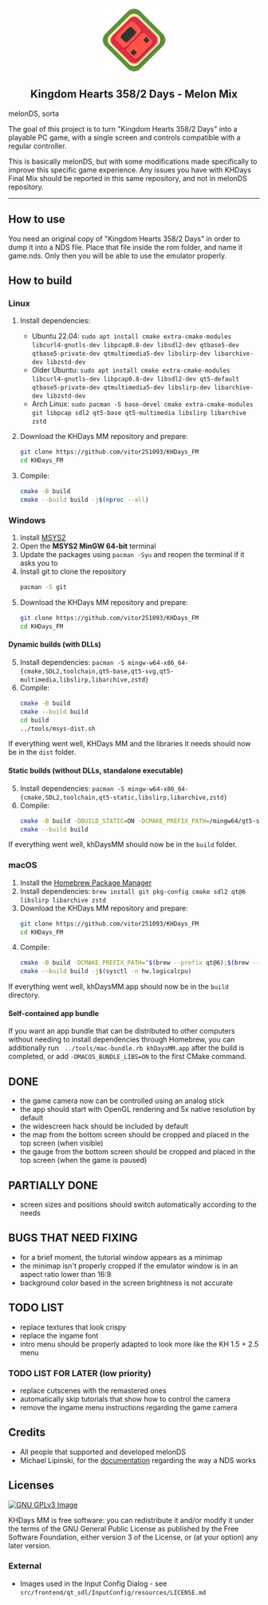 <p align="center"><img src="https://raw.githubusercontent.com/vitor251093/KHDays_FM/master/res/icon/melon_128x128.png"></p>
<h2 align="center"><b>Kingdom Hearts 358/2 Days - Melon Mix</b></h2>
melonDS, sorta

The goal of this project is to turn "Kingdom Hearts 358/2 Days" into a playable PC game, with a single screen and controls compatible with a regular controller.

This is basically melonDS, but with some modifications made specifically to improve this specific game experience. Any issues you have with KHDays Final Mix should be reported in this same repository, and not in melonDS repository.
<hr>

## How to use

You need an original copy of "Kingdom Hearts 358/2 Days" in order to dump it into a NDS file. Place that file inside the rom folder, and name it game.nds. Only then you will be able to use the emulator properly.

## How to build

### Linux
1. Install dependencies:
   * Ubuntu 22.04: `sudo apt install cmake extra-cmake-modules libcurl4-gnutls-dev libpcap0.8-dev libsdl2-dev qtbase5-dev qtbase5-private-dev qtmultimedia5-dev libslirp-dev libarchive-dev libzstd-dev`
   * Older Ubuntu: `sudo apt install cmake extra-cmake-modules libcurl4-gnutls-dev libpcap0.8-dev libsdl2-dev qt5-default qtbase5-private-dev qtmultimedia5-dev libslirp-dev libarchive-dev libzstd-dev`
   * Arch Linux: `sudo pacman -S base-devel cmake extra-cmake-modules git libpcap sdl2 qt5-base qt5-multimedia libslirp libarchive zstd`
3. Download the KHDays MM repository and prepare:
   ```bash
   git clone https://github.com/vitor251093/KHDays_FM
   cd KHDays_FM
   ```

3. Compile:
   ```bash
   cmake -B build
   cmake --build build -j$(nproc --all)
   ```

### Windows
1. Install [MSYS2](https://www.msys2.org/)
2. Open the **MSYS2 MinGW 64-bit** terminal
3. Update the packages using `pacman -Syu` and reopen the terminal if it asks you to
4. Install git to clone the repository
   ```bash
   pacman -S git
   ```
5. Download the KHDays MM repository and prepare:
   ```bash
   git clone https://github.com/vitor251093/KHDays_FM
   cd KHDays_FM
   ```
#### Dynamic builds (with DLLs)
5. Install dependencies: `pacman -S mingw-w64-x86_64-{cmake,SDL2,toolchain,qt5-base,qt5-svg,qt5-multimedia,libslirp,libarchive,zstd}`
6. Compile:
   ```bash
   cmake -B build
   cmake --build build
   cd build
   ../tools/msys-dist.sh
   ```
If everything went well, KHDays MM and the libraries it needs should now be in the `dist` folder.

#### Static builds (without DLLs, standalone executable)
5. Install dependencies: `pacman -S mingw-w64-x86_64-{cmake,SDL2,toolchain,qt5-static,libslirp,libarchive,zstd}`
6. Compile:
   ```bash
   cmake -B build -DBUILD_STATIC=ON -DCMAKE_PREFIX_PATH=/mingw64/qt5-static
   cmake --build build
   ```
If everything went well, khDaysMM should now be in the `build` folder.

### macOS
1. Install the [Homebrew Package Manager](https://brew.sh)
2. Install dependencies: `brew install git pkg-config cmake sdl2 qt@6 libslirp libarchive zstd`
3. Download the KHDays MM repository and prepare:
   ```zsh
   git clone https://github.com/vitor251093/KHDays_FM
   cd KHDays_FM
   ```
4. Compile:
   ```zsh
   cmake -B build -DCMAKE_PREFIX_PATH="$(brew --prefix qt@6);$(brew --prefix libarchive)" -DUSE_QT6=ON
   cmake --build build -j$(sysctl -n hw.logicalcpu)
   ```
If everything went well, khDaysMM.app should now be in the `build` directory.

#### Self-contained app bundle
If you want an app bundle that can be distributed to other computers without needing to install dependencies through Homebrew, you can additionally run `
../tools/mac-bundle.rb khDaysMM.app` after the build is completed, or add `-DMACOS_BUNDLE_LIBS=ON` to the first CMake command.

## DONE

 * the game camera now can be controlled using an analog stick
 * the app should start with OpenGL rendering and 5x native resolution by default
 * the widescreen hack should be included by default
 * the map from the bottom screen should be cropped and placed in the top screen (when visible)
 * the gauge from the bottom screen should be cropped and placed in the top screen (when the game is paused)

## PARTIALLY DONE

 * screen sizes and positions should switch automatically according to the needs

## BUGS THAT NEED FIXING

 * for a brief moment, the tutorial window appears as a minimap
 * the minimap isn't properly cropped if the emulator window is in an aspect ratio lower than 16:9
 * background color based in the screen brightness is not accurate

## TODO LIST

 * replace textures that look crispy
 * replace the ingame font
 * intro menu should be properly adapted to look more like the KH 1.5 + 2.5 menu

### TODO LIST FOR LATER (low priority)

 * replace cutscenes with the remastered ones
 * automatically skip tutorials that show how to control the camera
 * remove the ingame menu instructions regarding the game camera

## Credits

 * All people that supported and developed melonDS
 * Michael Lipinski, for the [documentation](https://pdfs.semanticscholar.org/657d/adf4888f6302701095055b0d7a066e42b36f.pdf) regarding the way a NDS works

## Licenses

[![GNU GPLv3 Image](https://www.gnu.org/graphics/gplv3-127x51.png)](http://www.gnu.org/licenses/gpl-3.0.en.html)

KHDays MM is free software: you can redistribute it and/or modify
it under the terms of the GNU General Public License as published by
the Free Software Foundation, either version 3 of the License, or
(at your option) any later version.

### External
* Images used in the Input Config Dialog - see `src/frontend/qt_sdl/InputConfig/resources/LICENSE.md`
